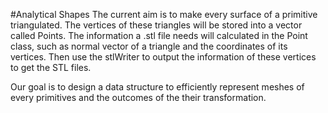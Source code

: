 #Analytical Shapes
The current aim is to make every surface of a primitive triangulated. The vertices of these triangles will be stored into a vector called Points. The information a .stl file needs will calculated in the Point class, such as normal vector of a triangle and the coordinates of its vertices. Then use the stlWriter to output the information of these vertices to get the STL files.

Our goal is to design a data structure to efficiently represent meshes of every primitives and the outcomes of the their transformation.

